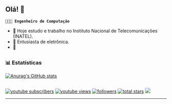## Olá!   👋

**`👩🏻‍💻 Engenheiro de Computação`**

- 🔭 Hoje estudo e trabalho no Instituto Nacional de Telecomunicaçôes (INATEL).
- 🌱 Entusiasta de eletrônica. 
- 💬 

##

### 📊 Estatísticas

[![Anurag's GitHub stats](https://github-readme-stats.vercel.app/api?username=rafamagsINTL&theme=shades-of-purple)](https://github.com/anuraghazra/github-readme-stats)

##
 
<p align="left">
      <a href="https://www.youtube.com/@itzfeelz9961?sub_confirmation=1">
         <img alt="youtube subscribers" title="Subscribe to my YouTube channel" src="https://custom-icon-badges.demolab.com/youtube/channel/subscribers/UCA_-VKjzv1tX4FhPeEHmt1Q?color=%23E05D44&label=SUBSCRIBE&logo=video&logoColor=white&style=for-the-badge&labelColor=CE4630"/></a> 
      <a href="https://www.youtube.com/@itzfeelz9961">
         <img alt="youtube views" title="YouTube views" src="https://custom-icon-badges.demolab.com/youtube/channel/views/UCA_-VKjzv1tX4FhPeEHmt1Q?color=%23E1AD0E&logo=eye&logoColor=white&style=for-the-badge&labelColor=C79600"/></a> 
      <a href="https://github.com/rafamagsINTL?tab=followers">
         <img alt="followers" title="Follow me on Github" src="https://custom-icon-badges.demolab.com/github/followers/rafamagsINTL?color=236ad3&labelColor=1155ba&style=for-the-badge&logo=person-add&label=Follow&logoColor=white"/></a>
      <a href="https://github.com/rafamagsINTL?tab=repositories&sort=stargazers">
         <img alt="total stars" title="Total stars on GitHub" src="https://custom-icon-badges.demolab.com/github/stars/rafamagsINTL?color=55960c&style=for-the-badge&labelColor=488207&logo=star"/></a>
      <a href="https://www.linkedin.com/in/rafa-magalhães-57591b34a" target="_blank"><img src="https://img.shields.io/badge/-LinkedIn-%230077B5?style=for-the-badge&logo=linkedin&logoColor=white" target="_blank"></a>
   </p>

   ---
